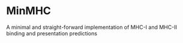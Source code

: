 # MinMHC
A minimal and straight-forward implementation of MHC-I and MHC-II binding and presentation predictions

